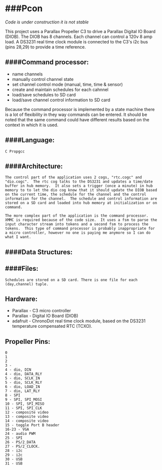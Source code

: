 ###Pcon 
==== 
*Code is under construction it is not stable*

This project uses a Parallax Propeller C3 to drive a Parallax Digital IO Board (DIOB).  The DIOB has 8 channels.  Each channel can control a 120v 8 amp load.  A DS3231 real time clock module is connected to the C3's i2c bus (pins 28,29) to provide a time reference. 

####Command processor:
------------------
*    name channels
*    manually control channel state
*   set channel control mode (manual, time, time & sensor)
*    create and maintain schedules for each cahnnel
*    load/save schedules to SD card
*   load/save channel control information to SD card

 Because the command processor is implemented by a state machine there is a lot of flexibility in they way commands can be entered.  It should be noted that the same command could have different results based on the context in which it is used.

####Language:
---------

	C Propgcc

####Architecture:
-------------
    The control part of the application uses 2 cogs, "rtc.cogc" and 
    "dio.cogc".  The rtc cog talks to the DS3231 and updates a time/date buffer in hub memory.  It also sets a trigger (once a minute) in hub memory to to let the dio cog know that it should update the DIOB based on the current time, the schedule for the channel and the control information for the channel.  The schedule and control information are stored on a SD card and loaded into hub memory at initialization or on command.

    The more complex part of the application is the command processor.  XMMC is required because of the code size.  It uses a fsm to parse the input character stream into tokens and a second fsm to process the tokens.  This type of command processor is probably inappropriate for a micro controller, however no one is paying me anymore so I can do what I want.

####Data Structures:
----------------

####Files:
------

    Schedules are stored on a SD card. There is one file for each (day,channel) tuple.

Hardware:
---------
*    Parallax - C3 micro controller 
*    Parallax - Digital IO Board (DIOB)
*    adafruit - ChronoDot real time clock module, based on the DS3231  temperature compensated RTC (TCXO).

Propeller Pins:
---------------

    0 
    1
    2 
    3 - 
    4 - dio, DIN
    4 - dio, DATA_RLY
    5 - dio, SCLK_IN
    5 - dio, SCLK_RLY
    6 - dio, LOAD_IN
    7 - dio, LAT_RLY
    8 - SPI
    9 - SPI, SPI_MOSI
    10 - SPI, SPI_MISO
    11 - SPI, SPI_CLK
    12 - composite video
    13 - composite video
    14 - composite video
    15 - toggle Port B header
    16-23 - VGA 
    24 - audio PWM
    25 - SPI
    26 - PS/2_DATA
    27 - PS/2_CLOCK. 
    28 - i2c
    29 - i2c
    30 - USB
    31 - USB
